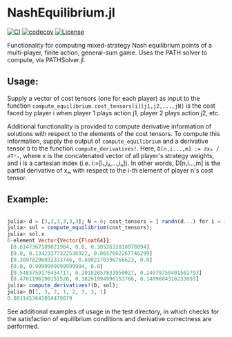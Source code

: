 # NashEquilibrium.jl

[![CI](https://github.com/4estlaine/NashEquilibrium.jl/actions/workflows/CI.yml/badge.svg)](https://github.com/4estlaine/NashEquilibrium.jl/actions/workflows/CI.yml)
[![codecov](https://codecov.io/gh/4estlaine/NashEquilibrium.jl/branch/main/graph/badge.svg)](https://codecov.io/gh/4estlaine/NashEquilibrium.jl)
 [![License](https://img.shields.io/badge/license-MIT-blue)](https://opensource.org/licenses/MIT)

Functionality for computing mixed-strategy Nash equilibrium points of a multi-player, finite action, general-sum game. Uses the PATH solver to compute, via PATHSolver.jl.

## Usage:
Supply a vector of cost tensors (one for each player) as input to the function ```compute_equilibrium```. 
```cost_tensors[i][j1,j2,...,jN]``` is the cost faced by player i when player 1 plays action j1, player 2 plays action j2, etc.

Additional functionality is provided to compute derivative information of solutions with respect to the elements of the cost tensors. To compute this information,
supply the output of ```compute_equilibrium``` and a derivative tensor ```D``` to the function ```compute_derivatives!```. Here, ```D[n,i...,m] := ∂xₘ / ∂Tⁿᵢ```, where x is the concatenated vector of all player's strategy weights, and i is a cartesian index (i.e. i:=[i₁,i₂,...,iₙ]).  In other words, D[n,i...,m] is the partial derivative of xₘ with respect to the i-th element of player n's cost tensor.

## Example: 
```julia

julia> d = [3,3,3,3,3,3]; N = 6; cost_tensors = [ randn(d...) for i = 1:N]; D = zeros(N,d...,sum(d));
julia> sol = compute_equilibrium(cost_tensors);
julia> sol.x
6-element Vector{Vector{Float64}}:
 [0.6147367189021904, 0.0, 0.3852632810978094]
 [0.0, 0.13423377322536922, 0.8657662267746299]
 [0.30978296032333746, 0.6902170396766623, 0.0]
 [0.0, 0.9999999999999994, 0.0]
 [0.5483759176454717, 0.20182657833950027, 0.24979750401502793]
 [0.4761196190151526, 0.38291994996153766, 0.1409604310233093]
julia> compute_derivatives!(D, sol);  
julia> D[1, 3, 2, 1, 2, 3, 3, 1]
0.0011453641054479879

```

 See additional examples of usage in the test directory, in which checks for the satisfaction of equilibrium conditions and derivative correctness are performed. 
 


